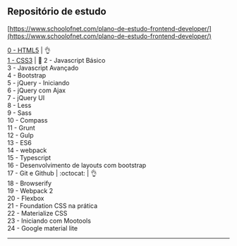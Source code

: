 ## Repositório de estudo

[https://www.schoolofnet.com/plano-de-estudo-frontend-developer/](https://www.schoolofnet.com/plano-de-estudo-frontend-developer/)

[0 - HTML5](https://github.com/josemalcher/SchoolOfNet-plano-de-estudo-frontend-developer/tree/master/01-HTML5) | :ok_hand:    
[1 - CSS3](https://github.com/josemalcher/SchoolOfNet-plano-de-estudo-frontend-developer/tree/master/01-css3)  | :eyes:
2 - Javascript Básico  
3 - Javascript Avançado    
4 - Bootstrap  
5 - jQuery - Iniciando  
6 - jQuery com Ajax  
7 - jQuery UI  
8 - Less  
9 - Sass  
10 - Compass  
11 - Grunt  
12 - Gulp  
13 - ES6  
14 - webpack      
15 - Typescript  
16 - Desenvolvimento de layouts com bootstrap  
17 - Git e Github | :octocat: | :ok_hand:   
18 - Browserify  
19 - Webpack 2  
20 - Flexbox  
21 - Foundation CSS na prática    
22 - Materialize CSS  
23 - Iniciando com Mootools  
24 - Google material lite  

---

